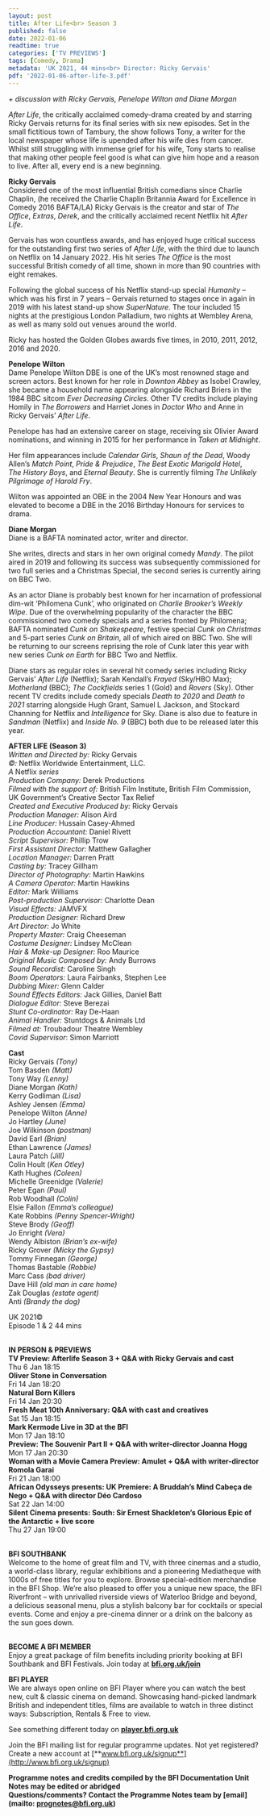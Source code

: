 ```yaml
---
layout: post
title: After Life<br> Season 3
published: false
date: 2022-01-06
readtime: true
categories: ['TV PREVIEWS']
tags: [Comedy, Drama]
metadata: 'UK 2021, 44 mins<br> Director: Ricky Gervais'
pdf: '2022-01-06-after-life-3.pdf'
---
```


_+ discussion with Ricky Gervais, Penelope Wilton and Diane Morgan_

_After Life_, the critically acclaimed comedy-drama created by and starring Ricky Gervais returns for its final series with six new episodes. Set in the small fictitious town of Tambury, the show follows Tony, a writer for the local newspaper whose life is upended after his wife dies from cancer. Whilst still struggling with immense grief for his wife, Tony starts to realise that making other people feel good is what can give him hope and a reason to live. After all, every end is a new beginning.<br>

**Ricky Gervais**<br>
Considered one of the most influential British comedians since Charlie Chaplin, (he received the Charlie Chaplin Britannia Award for Excellence in Comedy 2016 BAFTA/LA) Ricky Gervais is the creator and star of _The Office_, _Extras_, _Derek_, and the critically acclaimed recent Netflix hit _After Life_.

Gervais has won countless awards, and has enjoyed huge critical success for the outstanding first two series of _After Life_, with the third due to launch on Netflix on 14 January 2022. His hit series _The Office_ is the most successful British comedy of all time, shown in more than 90 countries with eight remakes.

Following the global success of his Netflix stand-up special _Humanity_ – which was his first in 7 years – Gervais returned to stages once in again in 2019 with his latest stand-up show _SuperNature_. The tour included 15 nights at the prestigious London Palladium, two nights at Wembley Arena, as well as many sold out venues around the world.

Ricky has hosted the Golden Globes awards five times, in 2010, 2011, 2012, 2016 and 2020.

**Penelope Wilton**<br>
Dame Penelope Wilton DBE is one of the UK’s most renowned stage and screen actors. Best known for her role in _Downton Abbey_ as Isobel Crawley, she became a household name appearing alongside Richard Briers in the 1984 BBC sitcom _Ever Decreasing Circles_. Other TV credits include playing Homily in _The Borrowers_ and Harriet Jones in _Doctor Who_ and Anne in Ricky Gervais’ _After Life_.

Penelope has had an extensive career on stage, receiving six Olivier Award nominations, and winning in 2015 for her performance in _Taken at Midnight_.

Her film appearances include _Calendar Girls_, _Shaun of the Dead_, Woody Allen’s _Match Point_, _Pride & Prejudice_, _The Best Exotic Marigold Hotel_,  
_The History Boys_, and _Eternal Beauty_. She is currently filming _The Unlikely Pilgrimage of Harold Fry_.

Wilton was appointed an OBE in the 2004 New Year Honours and was elevated to become a DBE in the 2016 Birthday Honours for services to drama.

**Diane Morgan**<br>
Diane is a BAFTA nominated actor, writer and director.

She writes, directs and stars in her own original comedy _Mandy_. The pilot aired in 2019 and following its success was subsequently commissioned for two full series and a Christmas Special, the second series is currently airing on BBC Two.

As an actor Diane is probably best known for her incarnation of professional dim-wit ‘Philomena Cunk’, who originated on _Charlie Brooker’s Weekly Wipe_. Due of the overwhelming popularity of the character the BBC commissioned two comedy specials and a series fronted by Philomena; BAFTA nominated _Cunk on Shakespeare_, festive special _Cunk on Christmas_ and 5-part series _Cunk on Britain_, all of which aired on BBC Two. She will be returning to our screens reprising the role of Cunk later this year with new series _Cunk on Earth_ for BBC Two and Netflix.

Diane stars as regular roles in several hit comedy series including Ricky Gervais’ _After Life_ (Netflix); Sarah Kendall’s _Frayed_ (Sky/HBO Max); _Motherland_ (BBC); _The Cockfields_ series 1 (Gold) and _Rovers_ (Sky). Other recent TV credits include comedy specials _Death to 2020_ and _Death to 2021_ starring alongside Hugh Grant, Samuel L Jackson, and Stockard Channing for Netflix and _Intelligence_ for Sky. Diane is also due to feature in _Sandman_ (Netflix) and _Inside No. 9_ (BBC) both due to be released later this year.<br>


**AFTER LIFE (Season 3)**<br>
_Written and Directed by:_ Ricky Gervais<br>
_©:_ Netflix Worldwide Entertainment, LLC.<br>
_A_ Netflix _series_<br>
_Production Company:_ Derek Productions<br>
_Filmed with the support of:_ British Film Institute, British Film Commission, UK Government’s Creative Sector Tax Relief<br>
_Created and Executive Produced by:_ Ricky Gervais<br>
_Production Manager:_ Alison Aird<br>
_Line Producer:_ Hussain Casey-Ahmed<br>
_Production Accountant:_ Daniel Rivett<br>
_Script Supervisor:_ Phillip Trow<br>
_First Assistant Director:_ Matthew Gallagher<br>
_Location Manager:_ Darren Pratt<br>
_Casting by:_ Tracey  Gillham<br>
_Director of Photography:_ Martin  Hawkins<br>
_A Camera Operator:_ Martin Hawkins<br>
_Editor:_ Mark  Williams<br>
_Post-production Supervisor:_ Charlotte Dean<br>
_Visual Effects:_ JAMVFX<br>
_Production Designer:_ Richard  Drew<br>
_Art Director:_ Jo White<br>
_Property Master:_ Craig Cheeseman<br>
_Costume Designer:_ Lindsey  McClean<br>
_Hair & Make-up Designer:_ Roo  Maurice<br>
_Original Music Composed by:_ Andy  Burrows<br>
_Sound Recordist:_ Caroline Singh<br>
_Boom Operators:_ Laura Fairbanks, Stephen Lee<br>
_Dubbing Mixer:_ Glenn Calder<br>
_Sound Effects Editors:_ Jack Gillies, Daniel Batt<br>
_Dialogue Editor:_ Steve Berezai<br>
_Stunt Co-ordinator:_ Ray De-Haan<br>
_Animal Handler:_ Stuntdogs & Animals Ltd<br>
_Filmed at:_ Troubadour Theatre Wembley<br>
_Covid Supervisor_: Simon Marriott<br>

**Cast**<br>
Ricky Gervais _(Tony)_<br>
Tom Basden _(Matt)_<br>
Tony Way _(Lenny)_<br>
Diane Morgan _(Kath)_<br>
Kerry Godliman _(Lisa)_<br>
Ashley Jensen _(Emma)_<br>
Penelope Wilton _(Anne)_<br>
Jo Hartley _(June)_<br>
Joe Wilkinson _(postman)_<br>
David Earl _(Brian)_<br>
Ethan Lawrence _(James)_<br>
Laura Patch _(Jill)_<br>
Colin Hoult (_Ken_ _Otley)_<br>
Kath Hughes _(Coleen)_<br>
Michelle Greenidge _(Valerie)_<br>
Peter Egan _(Paul)_<br>
Rob Woodhall _(Colin)_<br>
Elsie Fallon _(Emma’s colleague)_<br>
Kate Robbins _(Penny Spencer-Wright)_<br>
Steve Brody _(Geoff)_<br>
Jo Enright _(Vera)_<br>
Wendy Albiston _(Brian’s ex-wife)_<br>
Ricky Grover _(Micky the Gypsy)_<br>
Tommy Finnegan _(George)_<br>
Thomas Bastable _(Robbie)_<br>
Marc Cass _(bad driver)_<br>
Dave Hill _(old man in care home)_<br>
Zak Douglas _(estate agent)_<br>
Anti _(Brandy the dog)_<br>

UK 2021©<br>
Episode 1 & 2 44 mins<br>
<br>

**IN PERSON & PREVIEWS**<br>
**TV Preview: Afterlife Season 3 + Q&A with Ricky Gervais and cast**<br>
Thu 6 Jan 18:15<br>
**Oliver Stone in Conversation**<br>
Fri 14 Jan 18:20<br>
**Natural Born Killers**<br>
Fri 14 Jan 20:30<br>
**Fresh Meat 10th Anniversary: Q&A with cast and creatives**<br>
Sat 15 Jan 18:15<br>
**Mark Kermode Live in 3D at the BFI**<br>
Mon 17 Jan 18:10<br>
**Preview: The Souvenir Part II + Q&A with writer-director Joanna Hogg**<br>
Mon 17 Jan 20:30<br>
**Woman with a Movie Camera Preview: Amulet + Q&A with writer-director Romola Garai**<br>
Fri 21 Jan 18:00<br>
**African Odysseys presents: UK Premiere: A Bruddah’s Mind Cabeça de Nego + Q&A with director Déo Cardoso**<br>
Sat 22 Jan 14:00<br>
**Silent Cinema presents: South: Sir Ernest Shackleton’s Glorious Epic of the Antarctic + live score**<br>
Thu 27 Jan 19:00<br>
<br>

**BFI SOUTHBANK**  
Welcome to the home of great film and TV, with three cinemas and a studio, a world-class library, regular exhibitions and a pioneering Mediatheque with 1000s of free titles for you to explore. Browse special-edition merchandise in the BFI Shop. We’re also pleased to offer you a unique new space, the BFI Riverfront – with unrivalled riverside views of Waterloo Bridge and beyond, a delicious seasonal menu, plus a stylish balcony bar for cocktails or special events. Come and enjoy a pre-cinema dinner or a drink on the balcony as the sun goes down.  
<br>

**BECOME A BFI MEMBER**  
Enjoy a great package of film benefits including priority booking at BFI Southbank and BFI Festivals. Join today at [**bfi.org.uk/join**](http://www.bfi.org.uk/join)  

**BFI PLAYER**  
 We are always open online on BFI Player where you can watch the best new, cult &amp; classic cinema on demand. Showcasing hand-picked landmark British and independent titles, films are available to watch in three distinct ways: Subscription, Rentals &amp; Free to view.  

See something different today on [**player.bfi.org.uk**](https://player.bfi.org.uk)  

Join the BFI mailing list for regular programme updates. Not yet registered? Create a new account at [**www.bfi.org.uk/signup**](http://www.bfi.org.uk/signup)

**Programme notes and credits compiled by the BFI Documentation Unit  
Notes may be edited or abridged  
Questions/comments? Contact the Programme Notes team by [email](mailto: prognotes@bfi.org.uk)**
